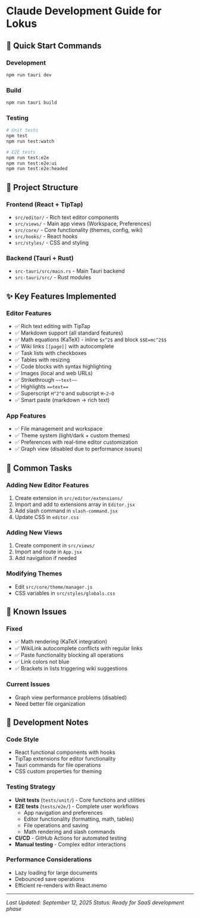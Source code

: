 # Claude Development Guide for Lokus

## 🚀 **Quick Start Commands**

### **Development**
```bash
npm run tauri dev
```

### **Build**
```bash
npm run tauri build
```

### **Testing**
```bash
# Unit tests
npm test
npm run test:watch

# E2E tests
npm run test:e2e
npm run test:e2e:ui
npm run test:e2e:headed
```

## 📁 **Project Structure**

### **Frontend (React + TipTap)**
- `src/editor/` - Rich text editor components
- `src/views/` - Main app views (Workspace, Preferences)
- `src/core/` - Core functionality (themes, config, wiki)
- `src/hooks/` - React hooks
- `src/styles/` - CSS and styling

### **Backend (Tauri + Rust)**
- `src-tauri/src/main.rs` - Main Tauri backend
- `src-tauri/src/` - Rust modules

## ✨ **Key Features Implemented**

### **Editor Features**
- ✅ Rich text editing with TipTap
- ✅ Markdown support (all standard features)
- ✅ Math equations (KaTeX) - inline `$x^2$` and block `$$E=mc^2$$`
- ✅ Wiki links `[[page]]` with autocomplete
- ✅ Task lists with checkboxes
- ✅ Tables with resizing
- ✅ Code blocks with syntax highlighting
- ✅ Images (local and web URLs)
- ✅ Strikethrough `~~text~~`
- ✅ Highlights `==text==`
- ✅ Superscript `H^2^O` and subscript `H~2~O`
- ✅ Smart paste (markdown → rich text)

### **App Features**
- ✅ File management and workspace
- ✅ Theme system (light/dark + custom themes)
- ✅ Preferences with real-time editor customization
- ✅ Graph view (disabled due to performance issues)

## 🔧 **Common Tasks**

### **Adding New Editor Features**
1. Create extension in `src/editor/extensions/`
2. Import and add to extensions array in `Editor.jsx`
3. Add slash command in `slash-command.jsx`
4. Update CSS in `editor.css`

### **Adding New Views**
1. Create component in `src/views/`
2. Import and route in `App.jsx`
3. Add navigation if needed

### **Modifying Themes**
- Edit `src/core/theme/manager.js`
- CSS variables in `src/styles/globals.css`

## 🐛 **Known Issues**

### **Fixed**
- ✅ Math rendering (KaTeX integration)
- ✅ WikiLink autocomplete conflicts with regular links
- ✅ Paste functionality blocking all operations
- ✅ Link colors not blue
- ✅ Brackets in lists triggering wiki suggestions

### **Current Issues**
- Graph view performance problems (disabled)
- Need better file organization

## 📝 **Development Notes**

### **Code Style**
- React functional components with hooks
- TipTap extensions for editor functionality
- Tauri commands for file operations
- CSS custom properties for theming

### **Testing Strategy**
- **Unit tests** (`tests/unit/`) - Core functions and utilities
- **E2E tests** (`tests/e2e/`) - Complete user workflows
  - App navigation and preferences
  - Editor functionality (formatting, math, tables)
  - File operations and saving
  - Math rendering and slash commands
- **CI/CD** - GitHub Actions for automated testing
- **Manual testing** - Complex editor interactions

### **Performance Considerations**
- Lazy loading for large documents
- Debounced save operations
- Efficient re-renders with React.memo

---

*Last Updated: September 12, 2025*
*Status: Ready for SaaS development phase*